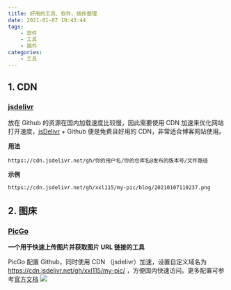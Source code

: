 ```yaml
---
title: 好用的工具、软件、插件整理
date: 2021-01-07 10:43:44
tags: 
	- 软件
	- 工具
	- 插件
categories: 
	- 工具
---
```


## 1. CDN

### [jsdelivr](https://www.jsdelivr.com/)

放在 Github 的资源在国内加载速度比较慢，因此需要使用 CDN 加速来优化网站打开速度，[jsDelivr](https://www.jsdelivr.com/) + Github 便是免费且好用的 CDN，非常适合博客网站使用。

**用法**

```http
https://cdn.jsdelivr.net/gh/你的用户名/你的仓库名@发布的版本号/文件路径
```

**示例**

```http
https://cdn.jsdelivr.net/gh/xxl115/my-pic/blog/20210107110237.png
```

## 2. 图床

### **[PicGo](https://picgo.github.io/PicGo-Doc/)**

**一个用于快速上传图片并获取图片 URL 链接的工具**

PicGo 配置 Github，同时使用 CDN （jsdelivr）加速，设置自定义域名为 https://cdn.jsdelivr.net/gh/xxl115/my-pic/ ，方便国内快速访问。更多配置可参考[官方文档](https://picgo.github.io/PicGo-Doc/zh/guide/)
![](https://cdn.jsdelivr.net/gh/xxl115/my-pic/blog/20210107110237.png)



